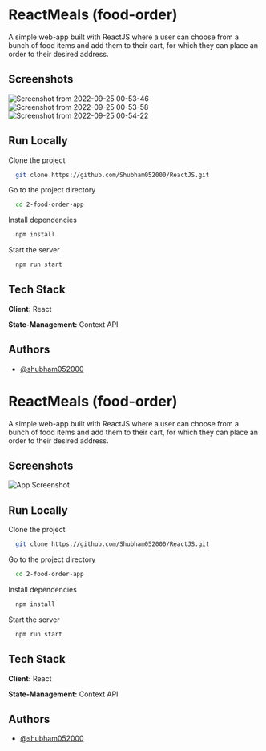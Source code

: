 
# ReactMeals (food-order)

A simple web-app built with ReactJS where a user can choose from a bunch of food items and add them to their cart, for which they can place an order to their desired address. 


## Screenshots

![Screenshot from 2022-09-25 00-53-46](https://user-images.githubusercontent.com/31250818/192115472-2f02ec64-bb67-48fd-bf35-8ccbbd09e63d.png)
![Screenshot from 2022-09-25 00-53-58](https://user-images.githubusercontent.com/31250818/192115473-65327a45-ec6e-4979-a8d2-0d92273cbb78.png)
![Screenshot from 2022-09-25 00-54-22](https://user-images.githubusercontent.com/31250818/192115476-4fccc4c2-9496-4748-885b-69df1dc97531.png)


## Run Locally

Clone the project

```bash
  git clone https://github.com/Shubham052000/ReactJS.git
```

Go to the project directory

```bash
  cd 2-food-order-app
```

Install dependencies

```bash
  npm install
```

Start the server

```bash
  npm run start
```


## Tech Stack

**Client:** React

**State-Management:** Context API


## Authors

- [@shubham052000](https://github.com/shubham052000)


# ReactMeals (food-order)

A simple web-app built with ReactJS where a user can choose from a bunch of food items and add them to their cart, for which they can place an order to their desired address. 


## Screenshots

![App Screenshot](https://via.placeholder.com/468x300?text=App+Screenshot+Here)


## Run Locally

Clone the project

```bash
  git clone https://github.com/Shubham052000/ReactJS.git
```

Go to the project directory

```bash
  cd 2-food-order-app
```

Install dependencies

```bash
  npm install
```

Start the server

```bash
  npm run start
```


## Tech Stack

**Client:** React

**State-Management:** Context API


## Authors

- [@shubham052000](https://github.com/shubham052000)


